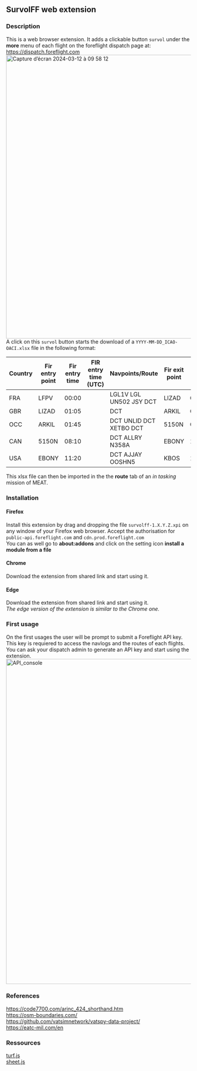 ## SurvolFF web extension

### Description
This is a web browser extension. It adds a clickable button `survol` under the **more** menu of each flight on the foreflight dispatch page at: https://dispatch.foreflight.com \
<img width="773" alt="Capture d’écran 2024-03-12 à 09 58 12" src="https://github.com/inis17/survolFF/assets/56741837/138f4c08-6d7e-4924-b71f-979f45739ff2"> \
A click on this `survol` button starts the download of a `YYYY-MM-DD_ICAO-OACI.xlsx` file in the following format:

| Country | Fir entry point | Fir entry time | FIR entry time (UTC) | Navpoints/Route                                                 | Fir exit point | Fir exit time | FIR exit time (UTC) | FL  | TAS |
| ------- | --------------- | -------------- | -------------------- | --------------------------------------------------------------- | -------------- | ------------- | ------------------- | --- | --- |
| FRA     | LFPV            | 00:00          |                      | LGL1V LGL UN502 JSY DCT                                         | LIZAD          | 01:05         |                     | 400 | 246 |
| GBR     | LIZAD           | 01:05          |                      | DCT                                                             | ARKIL          | 01:45         |                     | 400 | 246 |
| OCC     | ARKIL           | 01:45          |                      | DCT UNLID DCT XETBO DCT | 5150N          | 08:10         |                     | 400 | 246 |
| CAN     | 5150N           | 08:10          |                      | DCT ALLRY N358A                                                 | EBONY          | 11:20         |                     | 400 | 246 |
| USA     | EBONY           | 11:20          |                      | DCT AJJAY OOSHN5                                                | KBOS           | 12:20         |                     | 400 | 246 |


This xlsx file can then be imported in the the **route** tab of an *in tasking* mission of MEAT.
### Installation
#### Firefox
Install this extension by drag and dropping the file `survolff-1.X.Y.Z.xpi` on any window of your Firefox web browser. Accept the authorisation for `public-api.foreflight.com` and `cdn.prod.foreflight.com` \
You can as well go to **about:addons** and click on the setting icon **install a module from a file**
#### Chrome
Download the extension from shared link and start using it.
#### Edge
Download the extension from shared link and start using it. \
*The edge version of the extension is similar to the Chrome one.*
### First usage
On the first usages the user will be prompt to submit a Foreflight API key. This key is requiered to access the navlogs and the routes of each flights.
You can ask your dispatch admin to generate an API key and start using the extension.
<img width="886" alt="API_console" src="https://github.com/inis17/survolFF/assets/56741837/b8b3fc52-f120-4e82-b40f-943ad41d915d">
### References
https://code7700.com/arinc_424_shorthand.htm \
https://osm-boundaries.com/ \
https://github.com/vatsimnetwork/vatspy-data-project/ \
https://eatc-mil.com/en
### Ressources
[turf.js](https://turfjs.org "Turfjs's Homepage") \
[sheet.js](https://sheetjs.com "Sheet.js' Homepage")
